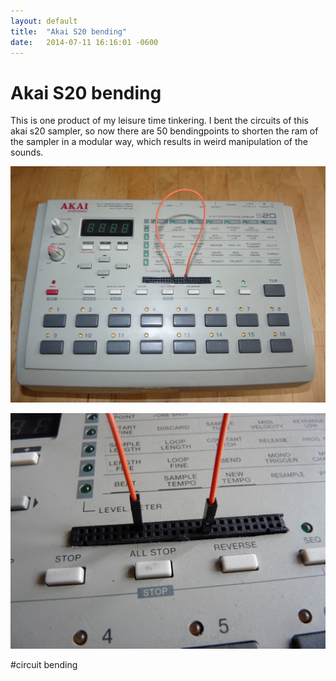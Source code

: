 ```yaml
---
layout: default
title:  "Akai S20 bending"
date:   2014-07-11 16:16:01 -0600
---
```

# Akai S20 bending

This is one product of my leisure time tinkering. I bent the circuits of this akai s20 sampler, so now there are 50 bendingpoints to shorten the ram of the sampler in a modular way, which results in weird manipulation of the sounds.

![S201](/pictures/S201.jpg)

![S202](/pictures/S202.jpg)

#circuit bending

